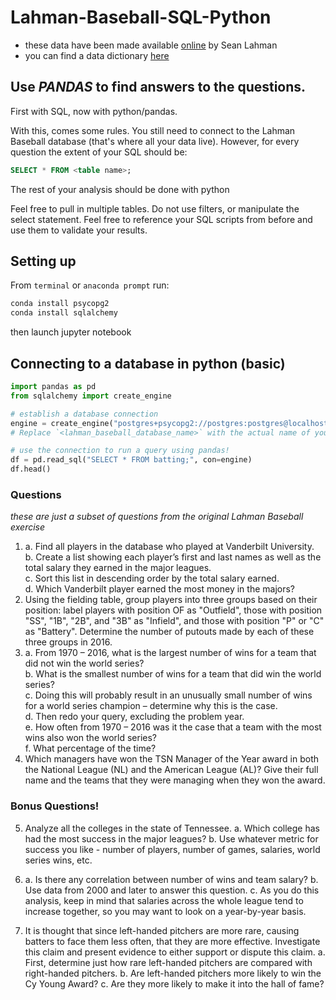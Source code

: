 # Lahman-Baseball-SQL-Python

- these data have been made available [online](http://www.seanlahman.com/baseball-archive/statistics/) by Sean Lahman
- you can find a data dictionary [here](http://www.seanlahman.com/files/database/readme2016.txt)

## Use _PANDAS_ to find answers to the questions.

First with SQL, now with python/pandas.

With this, comes some rules.
You still need to connect to the Lahman Baseball database (that's where all your data live).
However, for every question the extent of your SQL should be:
```sql
SELECT * FROM <table name>;
```
The rest of your analysis should be done with python

Feel free to pull in multiple tables.
Do not use filters, or manipulate the select statement.
Feel free to reference your SQL scripts from before and use them to validate your results.

## Setting up

From `terminal` or `anaconda prompt` run: 
```bash
conda install psycopg2
conda install sqlalchemy
```
then launch jupyter notebook

## Connecting to a database in python (basic)

```python
import pandas as pd
from sqlalchemy import create_engine

# establish a database connection
engine = create_engine("postgres+psycopg2://postgres:postgres@localhost:5432/<lahman_baseball_database_name>")
# Replace `<lahman_baseball_database_name>` with the actual name of your lahman baseball database as it appears in pgadmin

# use the connection to run a query using pandas!
df = pd.read_sql("SELECT * FROM batting;", con=engine)
df.head()
```

### Questions
_these are just a subset of questions from the original Lahman Baseball exercise_

1. a. Find all players in the database who played at Vanderbilt University.  
   b. Create a list showing each player’s first and last names as well as the total salary they earned in the major leagues.  
   c. Sort this list in descending order by the total salary earned.  
   d. Which Vanderbilt player earned the most money in the majors?  
2. Using the fielding table, group players into three groups based on their position: label players with position OF as "Outfield", those with position "SS", "1B", "2B", and "3B" as "Infield", and those with position "P" or "C" as "Battery". Determine the number of putouts made by each of these three groups in 2016.
3. a. From 1970 – 2016, what is the largest number of wins for a team that did not win the world series?  
   b. What is the smallest number of wins for a team that did win the world series?  
   c. Doing this will probably result in an unusually small number of wins for a world series champion – determine why this is the case.  
   d. Then redo your query, excluding the problem year.  
   e. How often from 1970 – 2016 was it the case that a team with the most wins also won the world series?  
   f. What percentage of the time?  
4. Which managers have won the TSN Manager of the Year award in both the National League (NL) and the American League (AL)? Give their full name and the teams that they were managing when they won the award.

### Bonus Questions!
5. Analyze all the colleges in the state of Tennessee.
   a. Which college has had the most success in the major leagues?
   b. Use whatever metric for success you like - number of players, number of games, salaries, world series wins, etc.

6. a. Is there any correlation between number of wins and team salary?
   b. Use data from 2000 and later to answer this question.
   c. As you do this analysis, keep in mind that salaries across the whole league tend to increase together, so you may want to look on a year-by-year basis.

7. It is thought that since left-handed pitchers are more rare, causing batters to face them less often, that they are more effective. Investigate this claim and present evidence to either support or dispute this claim.
   a. First, determine just how rare left-handed pitchers are compared with right-handed pitchers.
   b. Are left-handed pitchers more likely to win the Cy Young Award?
   c. Are they more likely to make it into the hall of fame?

